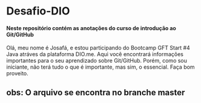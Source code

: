 # Desafio-DIO
#### Neste repositório contém as anotações do curso de introdução ao Git/GitHub
Olá, meu nome é Josafá, e estou participando do Bootcamp GFT Start #4 Java atráves da plataforma DIO.me.
Aqui você encontrará informações importantes para o seu aprendizado sobre Git/GitHub. Porém, como sou iniciante, não terá tudo o que é importante, mas sim, o essencial. Faça bom proveito.

## obs: O arquivo se encontra no branche master 
